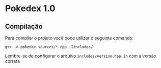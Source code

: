 # Pokedex 1.0

## Compilação

Para compilar o projeto você pode utilizar o seguinte comando:

```
g++ -o pokedex sources/*.cpp -Iincludes/
```

Lembre-se de configurar o arquivo `includes/version.hpp.in` com a versão correta
